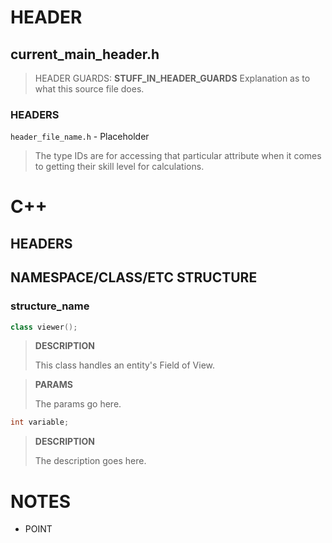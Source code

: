 # HEADER
## current_main_header.h
> HEADER GUARDS: **STUFF_IN_HEADER_GUARDS**
> Explanation as to what this source file does.
### HEADERS
`header_file_name.h` - Placeholder

> The type IDs are for accessing that particular attribute when it comes to getting their skill level for calculations.
# C++
## HEADERS

## NAMESPACE/CLASS/ETC STRUCTURE
### structure_name
```c++
class viewer();
```
> **DESCRIPTION**
>
> This class handles an entity's Field of View.

> **PARAMS**
>
> The params go here.

```c++
int variable;
```
> **DESCRIPTION**
>
> The description goes here.

# NOTES
- POINT